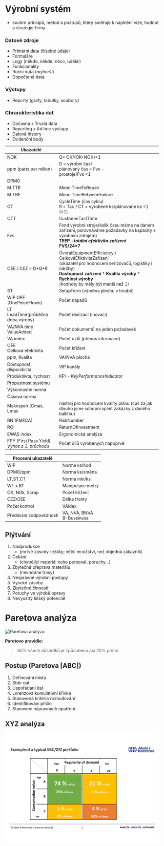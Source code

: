 # Výrobní systém

- souhrn principů, metod a postupů, který směřuje k naplnění vize, hodnot a strategie firmy

### Datové zdroje

- Primární data (číselné údaje)
- Formuláře
- Logy (někdo, někde, něco, udělal)
- Funkcionality
- Ruční data (*nejhorší*)
- Dopočtená data

### Výstupy

- Reporty (grafy, tabulky, soubory)

### Chrarakteristika dat

- Dočasná x Trvalá data
- Reporting x Ad hoc výstupy
- Datová history
- Evidenční body

|  Ukazatelé |   |
|---|---|
|  NOK | Q= OK/(OK+NOK)<1  |
|  ppm (parts per milion) | D = výrobní čas/<br>  plánovaný čas = Fvs -<br> prostoje/Fvs <1 |
| DPMO   |   |
| M TTR  |  *Mean* TimeToRepair |
|  M TBF |  *Mean* TimeBetweenFailure |
|CT     | CycleTime (čas cyklu)<br>R = Tac / CT = vyrobené ks/plánované ks <1 (>1) |
|CTT| CustomerTactTime|
|Fvs|Fond výrobní stroje(kolik času máme na daném zařízení, porovnáváme požadavky na kapacity s výrobním zdrojem)<br>**TEEP *-totální efektivita zařízení*<br>FVS/24*7**|
|OEE / CEZ = D\*Q\*R| OveralEquipmentEfficiency / CelkováEfiktivitaZařízení<br>(ukazatel pro hodnocení seřizovačů, logistiky i údržby)<br>**Dostupnost zařízení** \* **Kvalita výroby** \* **Rychlost výroby**<br> (hodnoty by měly být menší než 1)|
|ST|SetupTerm (výměna plechu v troubě)|
|WIP OPF<br>(OnePieceFlown)| Počet nápadů |
|LT <br>LeadTime(průběžná doba výroby)|Počet realizací (inovací)|
|VA/NVA time<br>ValueAdded|Počet dokumentů na jeden požadavek|
|VA index|Počet uzlů (přenos informace)|
|OEE <br>Celková efektivita|Počet křížení|
|ppm, Kvalita|VA/NVA plocha|
|Dostupnost, disponibilita|VIP kanály|
|Produktiivta, rychlost|KPI - *KeyPerformanceIndicator*|
|Propustnost systému| |
|Výkonnostní norma||
|Časová norma| |
|Makespan (Cmax, Lmax|nástroj pro hodnocení kvality plánu (caš za jak dlouho jsme schopni splnit zakázky z daného balíčku)|
|RN (FMECA)|RiskNumber|
|ROI| ReturnOfInvestment|
|EWAS index|Ergonomická analýza|
|FPY (First Pass Yield)<br>*Výnos z 1. průchodu*|Počet dílů vyrobených napoprvé|

|Procesní ukazatelé||
|---|---|
|WIP|Norma ks/hod|
|DPMO/ppm|Norma ks/směna|
|LT,ST,CT|Norma min/ks|
|WT x BT| Manipulace metry|
|OK, NOk, Scrap|Počet křížení|
|CEZ/OEE|Délka fronty|
|Počet kontrol|VAidex|
|Předávání zodpovědnosti|VA, NVA, BNVA<br>B-Bussiness|

## Plýtvání

1. Nadprodukce
   - (mrtvé zásoby-ležáky; větší množství, než objedná zákazník)
1. Čekání
   - (chybějící materiál nebo personál, poruchy...)
1. Zbytečná přeprava materiálu
   - (nevhodné trasy)
1. Nesprávné výrobní postupy
1. Vysoké zásoby
1. Zbytečné činnosti
1. Poruchy ve výrobě opravy
1. Nevyužitý lidský potenciál

# Paretova analýza

![Paretova analýza](../media/Paretova%20anal%C3%BDza%20-%20graf.jpg)

**Paretovo pravidlo:**
> 80% všech důsledků je způsobeno asi 20% příčin
>
## Postup (Paretova [ABC])

1. Definování místa
1. Sběr dat
1. Uspořádání dat
1. Lorenzova kumulativní křivka
1. Stanovená kritéria rozhodování
1. Identifikování příčin
1. Stanovení nápravných opatření

## XYZ analýza

![XYZ analýza](../media/XYZ%20analysis.jpg)
